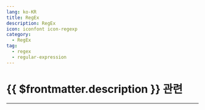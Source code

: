 ```yaml
---
lang: ko-KR
title: RegEx
description: RegEx
icon: iconfont icon-regexp
category:
  - RegEx
tag:
  - regex
  - regular-expression
---
```


# {{ $frontmatter.description }} 관련

---

<TagLinks />